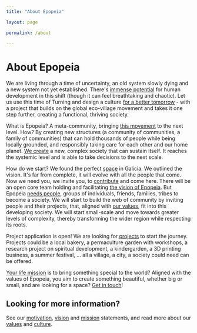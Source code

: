 ```yaml
---
title: "About Epopeia"

layout: page

permalink: /about

---
```


# About Epopeia

We are living through a time of uncertainty, an old system slowly dying and a new system not yet established. There's [immense potential](/about/motivation) for human development in this shift (though it can feel breathtaking and chaotic). Let us use this time of Turning and design a culture [for a better tomorrow](/about/vision) - with a project that builds on the global eco-village movement and takes it one step further, creating a functional, thriving society.

What is Epopeia? A meta-community, bringing [this movement](/about/culture) to the next level. How? By creating new structures (a community of communities, a family of communities) that can hold thousands of people while being locally grounded, and responsibly taking care for each other and our home planet. [We create](/about/mission) a new, complex society that can sustain itself. It reaches the systemic level and is able to take decisions to the next scale.

How do we start? We found the perfect [space](/status/location) in Galicia. We outlined the vision. It's far from complete, it will evolve with all the people that come. Now we need you, we invite you, to [contribute](/participate) and come here. There will be an open core team holding and facilitating [the vision of Epopeia](/about/vision). But Epopeia [needs people](/participate), groups of individuals, friends, families, tribes to become a society. We will start to build the web of community by inviting people and their projects, that, aligned with [our values](/about/values), fit into this developing society. We will start small-scale and move towards greater levels of complexity, thereby transforming the wider region while respecting its roots.

Project application is open! We are looking for [projects](/participate/profile) to start the journey. Projects could be a local bakery, a permaculture garden with workshops, a research project on spiritual development, a kindergarden, a 3D printing business, a summer festival, … all a village, a city, a society could need can be offered.

[Your life mission](/participate/profile) is to bring something special to the world? Aligned with the values of Epopeia, you aim to create something beautiful, whether big or small, and are looking for a space? [Get in touch](/participate/contact)!

## Looking for more information?

See our [motivation](/about/motivation), [vision](/about/vision) and [mission](/about/mission) statements, and read more about our [values](/about/values) and [culture](/about/culture).
